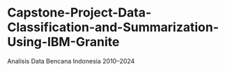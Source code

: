# Capstone-Project-Data-Classification-and-Summarization-Using-IBM-Granite
Analisis Data Bencana Indonesia 2010–2024
